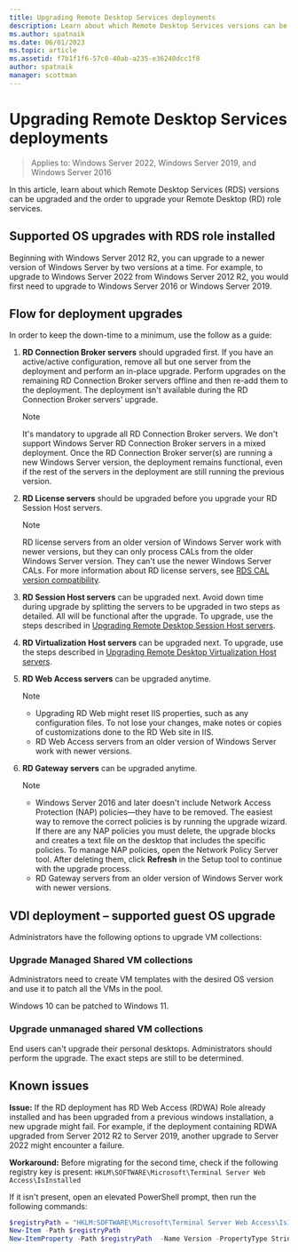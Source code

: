 ```yaml
---
title: Upgrading Remote Desktop Services deployments
description: Learn about which Remote Desktop Services versions can be upgraded and the order to upgrade your Remote Desktop role services.
ms.author: spatnaik
ms.date: 06/01/2023
ms.topic: article
ms.assetid: f7b1f1f6-57c8-40ab-a235-e36240dcc1f8
author: spatnaik
manager: scottman
---
```

# Upgrading Remote Desktop Services deployments

>Applies to: Windows Server 2022, Windows Server 2019, and Windows Server 2016

In this article, learn about which Remote Desktop Services (RDS) versions can be upgraded and the order to upgrade your Remote Desktop (RD) role services.

## Supported OS upgrades with RDS role installed

Beginning with Windows Server 2012 R2, you can upgrade to a newer version of Windows Server by two versions at a time. For example, to upgrade to Windows Server 2022 from Windows Server 2012 R2, you would first need to upgrade to Windows Server 2016 or Windows Server 2019.

## Flow for deployment upgrades

In order to keep the down-time to a minimum, use the follow as a guide:

1. **RD Connection Broker servers** should upgraded first. If you have an active/active configuration, remove all but one server from the deployment and perform an in-place upgrade. Perform upgrades on the remaining RD Connection Broker servers offline and then re-add them to the deployment. The deployment isn't available during the RD Connection Broker servers' upgrade.

   > [!NOTE]
   > It's mandatory to upgrade all RD Connection Broker servers. We don't support Windows Server RD Connection Broker servers in a mixed deployment. Once the RD Connection Broker server(s) are running a new Windows Server version, the deployment remains functional, even if the rest of the servers in the deployment are still running the previous version.

2. **RD License servers** should be upgraded before you upgrade your RD Session Host servers.
   > [!NOTE]
   > RD license servers from an older version of Windows Server work with newer versions, but they can only process CALs from the older Windows Server version. They can't use the newer Windows Server CALs. For more information about RD license servers, see [RDS CAL version compatibility](rds-client-access-license.md#rds-cal-version-compatibility).

3. **RD Session Host servers** can be upgraded next. Avoid down time during upgrade by splitting the servers to be upgraded in two steps as detailed. All will be functional after the upgrade. To upgrade, use the steps described in [Upgrading Remote Desktop Session Host servers](upgrade-to-rdsh.md).

4. **RD Virtualization Host servers** can be upgraded next. To upgrade, use the steps described in [Upgrading Remote Desktop Virtualization Host servers](upgrade-to-rdvh.md).

5. **RD Web Access servers** can be upgraded anytime.
   > [!NOTE]
   >
   > - Upgrading RD Web might reset IIS properties, such as any configuration files. To not lose your changes, make notes or copies of customizations done to the RD Web site in IIS.
   > - RD Web Access servers from an older version of Windows Server work with newer versions.

6. **RD Gateway servers** can be upgraded anytime.
   > [!NOTE]
   >
   > - Windows Server 2016 and later doesn't include Network Access Protection (NAP) policies&mdash;they have to be removed. The easiest way to remove the correct policies is by running the upgrade wizard. If there are any NAP policies you must delete, the upgrade blocks and creates a text file on the desktop that includes the specific policies. To manage NAP policies, open the Network Policy Server tool. After deleting them, click **Refresh** in the Setup tool to continue with the upgrade process.
   > - RD Gateway servers from an older version of Windows Server work with newer versions.

## VDI deployment – supported guest OS upgrade

Administrators have the following options to upgrade VM collections:

### Upgrade Managed Shared VM collections

Administrators need to create VM templates with the desired OS version and use it to patch all the VMs in the pool.

Windows 10 can be patched to Windows 11.

### Upgrade unmanaged shared VM collections

End users can't upgrade their personal desktops. Administrators should perform the upgrade. The exact steps are still to be determined.

## Known issues

**Issue:** If the RD deployment has RD Web Access (RDWA) Role already installed and has been upgraded from a previous windows installation, a new upgrade might fail. For example, if the deployment containing RDWA upgraded from Server 2012 R2 to Server 2019, another upgrade to Server 2022 might encounter a failure.

**Workaround:** Before migrating for the second time, check if the following registry key is present:
`HKLM\SOFTWARE\Microsoft\Terminal Server Web Access\IsInstalled`

If it isn't present, open an elevated PowerShell prompt, then run the following commands:

  ```powershell
  $registryPath = "HKLM:SOFTWARE\Microsoft\Terminal Server Web Access\IsInstalled"
  New-Item -Path $registryPath
  New-ItemProperty -Path $registryPath  -Name Version -PropertyType String -Value "6.0"
  ```
